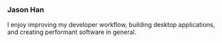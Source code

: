 ### Jason Han

I enjoy improving my developer workflow, building desktop applications, and creating performant software in general.
